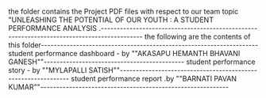 the folder contains the Project PDF files with respect to our team topic "UNLEASHING THE POTENTIAL OF OUR YOUTH : A STUDENT PERFORMANCE ANALYSIS .-------------------------------------------------------------------------------------------
the following are the contents of this folder--------------------------------------------------------------------
student performance dashboard - by ""AKASAPU HEMANTH BHAVANI GANESH""--------------------------------------------
student performance story - by ""MYLAPALLI SATISH""--------------------------------------------------------------
student performance report .by ""BARNATI PAVAN KUMAR""-----------------------------------------------------------

